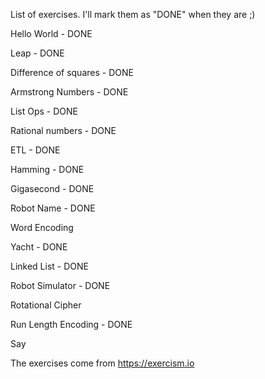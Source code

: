 List of exercises. I'll mark them as "DONE" when they are ;)

Hello World - DONE

Leap - DONE

Difference of squares - DONE

Armstrong Numbers - DONE


List Ops - DONE

Rational numbers - DONE


ETL - DONE

Hamming - DONE

Gigasecond - DONE

Robot Name - DONE

Word Encoding

Yacht - DONE


Linked List - DONE

Robot Simulator - DONE

Rotational Cipher

Run Length Encoding - DONE

Say


The exercises come from https://exercism.io
